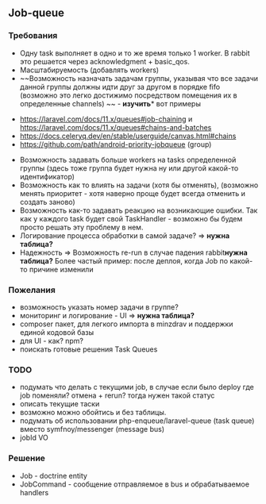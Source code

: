 ## Job-queue

### Требования

* Одну task выполняет в одно и то же время только 1 worker. В rabbit это решается через acknowledgment + basic_qos.
* Масштабируемость (добавлять workers)
* ~~Возможность назначать задачам группы, указывая что все задачи данной группы должны идти друг за другом в порядке fifo (возможно это легко достижимо посредством  помещения их в определенные channels) ~~ - **изучить***
  вот примеры
- https://laravel.com/docs/11.x/queues#job-chaining и https://laravel.com/docs/11.x/queues#chains-and-batches
- https://docs.celeryq.dev/en/stable/userguide/canvas.html#chains
- https://github.com/path/android-priority-jobqueue (group)

* Возможность задавать больше workers на tasks определенной группы (здесь тоже группа будет нужна ну или другой какой-то идентификатор)
* Возможность как то влиять на задачи (хотя бы отменять), (возможно менять приоритет - хотя наверно проще будет всегда отменить и создать заново)
* Возможность как-то задавать реакцию на возникающие ошибки. Так как у каждого task будет свой TaskHandler - возможно бы будем просто решать эту проблему в нем.
* Логирование процесса обработки в самой задаче? => **нужна таблица?**
* Надежность => Возможность re-run в случае падения rabbit**нужна таблица?**  Более частый пример: после деплоя, когда Job по какой-то причине изменили

### Пожелания

* возможность указать номер задачи в группе?
* мониторинг и логирование - UI  => **нужна таблица?**
* composer пакет, для легкого импорта в minzdrav и поддержки единой кодовой базы
* для UI - как? npm?
* поискать готовые решения Task Queues

### TODO

* подумать что делать с текущими job, в случае если было deploy где job поменяли? отмена + rerun? тогда нужен такой статус
* описать текущие таски
* возможно можно обойтись и без таблицы.
* подумать об использовании php-enqueue/laravel-queue (task queue) вместо symfnoy/messenger (message bus)
* jobId VO

### Решение

 * Job - doctrine entity
 * JobCommand - сообщение отправляемое в bus и обрабатываемое handlers
